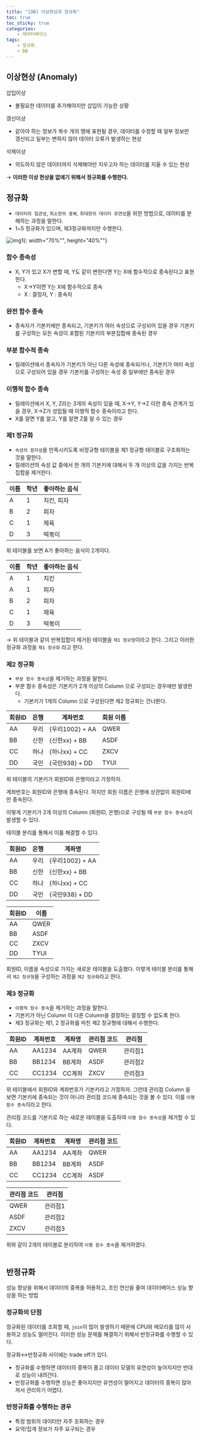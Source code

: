 ```yaml
---
title: "[DB] 이상현상과 정규화"
toc: true
toc_sticky: true
categories: 
    - 데이터베이스
tags:
    - 정규화
    - DB
---
```


## 이상현상 (Anomaly)

삽입이상

- 불필요한 데이터를 추가해야지만 삽입이 가능한 상황

갱신이상

- 같아야 하는 정보가 복수 개의 행에 표현될 경우, 데이터를 수정할 때 일부 정보만 갱신되고 일부는 변하지 않아 데이터 오류가 발생하는 현상

삭제이상

- 의도하지 않은 데이터까지 삭제해야만 지우고자 하는 데이터를 지울 수 있는 현상

→ **이러한 이상 현상을 없애기 위해서 정규화를 수행한다.**

## 정규화

- `데이터의 일관성`, `최소한의 중복`, `최대한의 데이터 유연성`을 위한 방법으로, 데이터를 분해하는 과정을 말한다.
- 1~5 정규화가 있으며, 제3정규화까지만 수행한다.

![img1](/assets/images/46_1.png){: width="70%"", height="40%""} <br>

### 함수 종속성

- X, Y가 있고 X가 변할 때, Y도 같이 변한다면 Y는 X에 함수적으로 종속된다고 표현한다.
    - X→Y이면 Y는 X에 함수적으로 종속
    - X : 결정자, Y : 종속자

### 완전 함수 종속

- 종속자가 기본키에만 종속되고, 기본키가 여러 속성으로 구성되어 있을 경우 기본키를 구성하는 모든 속성이 포함된 기본키의 부분집합에  종속된 경우

### 부분 함수적 종속

- 릴레이션에서 종속자가 기본키가 아닌 다른 속성에 종속되거나, 기본키가 여러 속성으로 구성되어 있을 경우 기본키를 구성하는 속성 중 일부에만 종속된 경우

### 이행적 함수 종속

- 릴레이션에서 X, Y, Z라는 3개의 속성이 있을 때, X→Y, Y→Z 이란 종속 관계가 있을 경우, X→Z가 성립될 때 이행적 함수 종속이라고 한다.
- X를 알면 Y를 알고, Y를 알면 Z를 알 수 있는 경우

### 제1 정규화

- `속성의 원자성`을 만족시키도록 비정규형 테이블을 제1 정규형 테이블로 구조화하는 것을 말한다.
- 릴레이션의 속성 값 중에서 한 개의 기본키에 대해서 두 개 이상의 값을 가지는 반복집합을 제거한다.

| 이름 | 학년 | 좋아하는 음식 |
| --- | --- | --- |
| A | 1 | 치킨, 피자 |
| B | 2 | 피자 |
| C | 1 | 제육 |
| D | 3 | 떡볶이 |

위 테이블를 보면 A가 좋아하는 음식이 2개이다.

| 이름 | 학년 | 좋아하는 음식 |
| --- | --- | --- |
| A | 1 | 치킨 |
| A | 1 | 피자 |
| B | 2 | 피자 |
| C | 1 | 제육 |
| D | 3 | 떡볶이 |

→ 위 테이블과 같이 반복집합이 제거된 테이블을 `제1 정규형`이라고 한다. 그리고 이러한 정규화 과정을 `제1 정규화` 라고 한다.

### 제2 정규화

- `부분 함수 종속성`을 제거하는 과정을 말한다.
- 부분 함수 종속성은 기본키가 2개 이상의 Column 으로 구성되는 경우에만 발생한다.
    - 기본키가 1개의 Column 으로 구성된다면 제2 정규화는 건너뛴다.

| 회원ID | 은행 | 계좌번호 | 회원 이름 |
| --- | --- | --- | --- |
| AA | 우리 | {우리1002} + AA | QWER |
| BB | 신한 | {신한xx} + BB | ASDF |
| CC | 하나 | {하나xx} + CC | ZXCV |
| DD | 국민 | {국민938} + DD | TYUI |

위 테이블의 기본키가 회원ID와 은행이라고 가정하자.

계좌번호는 회원ID와 은행에 종속된다. 하지만 회원 이름은 은행에 상관없이 회원ID에만 종속된다.

이렇게 기본키가 2개 이상의 Column (회원ID, 은행)으로 구성될 때 `부분 함수 종속성`이 발생할 수 있다.

테이블 분리를 통해서 이를 해결할 수 있다.

| 회원ID | 은행 | 계좌명 |
| --- | --- | --- |
| AA | 우리 | {우리1002} + AA |
| BB | 신한 | {신한xx} + BB |
| CC | 하나 | {하나xx} + CC |
| DD | 국민 | {국민938} + DD |

| 회원ID | 이름 |
| --- | --- |
| AA | QWER |
| BB | ASDF |
| CC | ZXCV |
| DD | TYUI |

회원ID, 이름을 속성으로 가지는 새로운 테이블을 도출했다. 이렇게 테이블 분리를 통해서 `제2 정규형`을 구성하는 과정을 `제2 정규화`라고 한다.

### 제3 정규화

- `이행적 함수 종속`을 제거하는 과정을 말한다.
- 기본키가 아닌 Column 이 다른 Column을 결정하는 결정할 수 없도록 한다.
- 제3 정규화는 제1, 2 정규화를 마친 제2 정규형에 대해서 수행한다.

| 회원ID | 계좌번호 | 계좌명 | 관리점 코드 | 관리점 |
| --- | --- | --- | --- | --- |
| AA | AA1234 | AA계좌 | QWER | 관리점1 |
| BB | BB1234 | BB계좌 | ASDF | 관리점2 |
| CC | CC1234 | CC계좌 | ZXCV | 관리점3 |

위 테이블에서 회원ID와 계좌번호가 기본키라고 가정하자. 그런데 관리점 Column 을 보면 기본키에 종속되는 것이 아니라 관리점 코드에 종속되는 것을 볼 수 있다. 이를 `이행 함수 종속`이라고 한다.

관리점 코드를 기본키로 하는 새로운 테이블을 도출하여 `이행 함수 종속성`을 제거할 수 있다.

| 회원ID | 계좌번호 | 계좌명 | 관리점 코드 |
| --- | --- | --- | --- |
| AA | AA1234 | AA계좌 | QWER |
| BB | BB1234 | BB계좌 | ASDF |
| CC | CC1234 | CC계좌 | ASDF |

| 관리점 코드 | 관리점 |
| --- | --- |
| QWER | 관리점1 |
| ASDF | 관리점2 |
| ZXCV | 관리점3 |

위와 같이 2개의 테이블로 분리하여 `이행 함수 종속`을 제거하였다. <br><br>

## 반정규화

성능 향상을 위해서 데이터의 중복을 허용하고, 조인 연산을 줄여 데이터베이스 성능 향상을 하는 방법

### 정규화의 단점

정규화된 데이터를 조회할 때, `join`이 많이 발생하기 때문에 CPU와 메모리를 많이 사용하고 성능도 떨어진다. 이러한 성능 문제를 해결하기 위해서 반정규화를 수행할 수 있다.

정규화↔반정규화 사이에는 trade off가 있다.

- 정규화를 수행하면 데이터의 중복이 줄고 데이터 모델의 유연성이 높아지지만 반대로 성능이 내려간다.
- 반정규화를 수행하면 성능은 좋아지지만 유연성이 떨어지고 데이터의 중복이 많아져서 관리하기 어렵다.

### 반정규화를 수행하는 경우

- 특정 범위의 데이터만 자주 조회하는 경우
- 요약/집계 정보가 자주 요구되는 경우